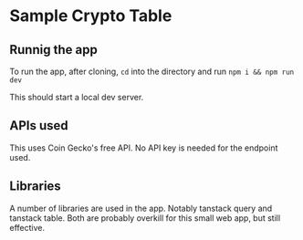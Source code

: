 # Sample Crypto Table

## Runnig the app

To run the app, after cloning, `cd` into the directory and run `npm i && npm run dev`

This should start a local dev server.

## APIs used

This uses Coin Gecko's free API. No API key is needed for the endpoint used.

## Libraries

A number of libraries are used in the app. Notably tanstack query and tanstack table. Both are probably overkill for this small web app, but still effective.
